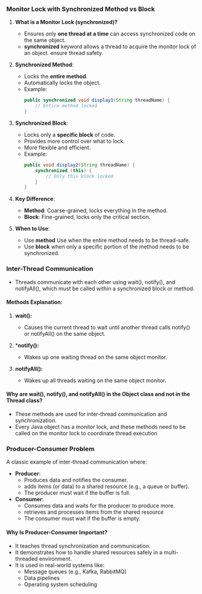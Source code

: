 ### **Monitor Lock with Synchronized Method vs Block**

1. **What is a Monitor Lock (synchronized)?**
   - Ensures only **one thread at a time** can access synchronized code on the same object.
   - **synchronized** keyword allows a thread to acquire the monitor lock of an object. ensure thread safety.

2. **Synchronized Method**:
   - Locks the **entire method**.
   - Automatically locks the object.
   - Example: 
     ```java
     public synchronized void display1(String threadName) {
         // Entire method locked
     }
     ```

3. **Synchronized Block**:
   - Locks only a **specific block** of code.
   - Provides more control over what to lock.
   - More flexible and efficient.
   - Example:
     ```java
     public void display2(String threadName) {
         synchronized (this) {
             // Only this block locked
         }
     }
     ```

4. **Key Difference**:
   - **Method**: Coarse-grained, locks everything in the method.
   - **Block**: Fine-grained, locks only the critical section.

5. **When to Use**:
   - Use **method** Use when the entire method needs to be thread-safe.
   - Use **block** when only a specific portion of the method needs to be synchronized.


### **Inter-Thread Communication**
   - Threads communicate with each other using wait(), notify(), and notifyAll(), which must be called within a synchronized block or method.

#### **Methods Explanation:**
1. **wait():**
   - Causes the current thread to wait until another thread calls notify() or notifyAll() on the same object.

2. ***notify():**
   - Wakes up one waiting thread on the same object monitor.

3. **notifyAll():**
   - Wakes up all threads waiting on the same object monitor.

#### **Why are wait(), notify(), and notifyAll() in the Object class and not in the Thread class?**
   - These methods are used for inter-thread communication and synchronization.
   - Every Java object has a monitor lock, and these methods need to be called on the monitor lock to coordinate thread execution

### **Producer-Consumer Problem**
A classic example of inter-thread communication where:

- **Producer**: 
   - Produces data and notifies the consumer.
   - adds items (or data) to a shared resource (e.g., a queue or buffer).
   - The producer must wait if the buffer is full.
- **Consumer**: 
   - Consumes data and waits for the producer to produce more.
   - retrieves and processes items from the shared resource
   - The consumer must wait if the buffer is empty.   

#### **Why Is Producer-Consumer Important?**
   - It teaches thread synchronization and communication.
   - It demonstrates how to handle shared resources safely in a multi-threaded environment.
   - It is used in real-world systems like:
      - Message queues (e.g., Kafka, RabbitMQ)
      - Data pipelines
      - Operating system scheduling